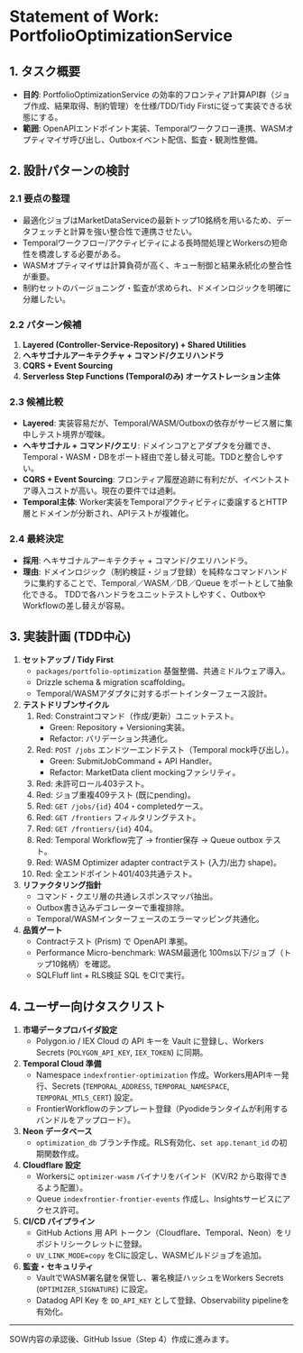 ﻿# Statement of Work: PortfolioOptimizationService

## 1. タスク概要
- **目的**: PortfolioOptimizationService の効率的フロンティア計算API群（ジョブ作成、結果取得、制約管理）を仕様/TDD/Tidy Firstに従って実装できる状態にする。
- **範囲**: OpenAPIエンドポイント実装、Temporalワークフロー連携、WASMオプティマイザ呼び出し、Outboxイベント配信、監査・観測性整備。

## 2. 設計パターンの検討
### 2.1 要点の整理
- 最適化ジョブはMarketDataServiceの最新トップ10銘柄を用いるため、データフェッチと計算を強い整合性で連携させたい。
- Temporalワークフロー/アクティビティによる長時間処理とWorkersの短命性を橋渡しする必要がある。
- WASMオプティマイザは計算負荷が高く、キュー制御と結果永続化の整合性が重要。
- 制約セットのバージョニング・監査が求められ、ドメインロジックを明確に分離したい。

### 2.2 パターン候補
1. **Layered (Controller-Service-Repository) + Shared Utilities**
2. **ヘキサゴナルアーキテクチャ + コマンド/クエリハンドラ**
3. **CQRS + Event Sourcing**
4. **Serverless Step Functions (Temporalのみ) オーケストレーション主体**

### 2.3 候補比較
- **Layered**: 実装容易だが、Temporal/WASM/Outboxの依存がサービス層に集中しテスト境界が曖昧。
- **ヘキサゴナル + コマンド/クエリ**: ドメインコアとアダプタを分離でき、Temporal・WASM・DBをポート経由で差し替え可能。TDDと整合しやすい。
- **CQRS + Event Sourcing**: フロンティア履歴追跡に有利だが、イベントストア導入コストが高い。現在の要件では過剰。
- **Temporal主体**: Worker実装をTemporalアクティビティに委譲するとHTTP層とドメインが分断され、APIテストが複雑化。

### 2.4 最終決定
- **採用**: ヘキサゴナルアーキテクチャ + コマンド/クエリハンドラ。
- **理由**: ドメインロジック（制約検証・ジョブ登録）を純粋なコマンドハンドラに集約することで、Temporal／WASM／DB／Queue をポートとして抽象化できる。 TDDで各ハンドラをユニットテストしやすく、OutboxやWorkflowの差し替えが容易。

## 3. 実装計画 (TDD中心)
1. **セットアップ / Tidy First**
   - `packages/portfolio-optimization` 基盤整備、共通ミドルウェア導入。
   - Drizzle schema & migration scaffolding。
   - Temporal/WASMアダプタに対するポートインターフェース設計。
2. **テストドリブンサイクル**
   1. Red: Constraintコマンド（作成/更新）ユニットテスト。
      - Green: Repository + Versioning実装。
      - Refactor: バリデーション共通化。
   2. Red: `POST /jobs` エンドツーエンドテスト（Temporal mock呼び出し）。
      - Green: SubmitJobCommand + API Handler。
      - Refactor: MarketData client mockingファシリティ。
   3. Red: 未許可ロール403テスト。
   4. Red: ジョブ重複409テスト (既にpending)。
   5. Red: `GET /jobs/{id}` 404・completedケース。
   6. Red: `GET /frontiers` フィルタリングテスト。
   7. Red: `GET /frontiers/{id}` 404。
   8. Red: Temporal Workflow完了 -> frontier保存 -> Queue outbox テスト。
   9. Red: WASM Optimizer adapter contractテスト (入力/出力 shape)。
   10. Red: 全エンドポイント401/403共通テスト。
3. **リファクタリング指針**
   - コマンド・クエリ層の共通レスポンスマッパ抽出。
   - Outbox書き込みデコレーターで重複排除。
   - Temporal/WASMインターフェースのエラーマッピング共通化。
4. **品質ゲート**
   - Contractテスト (Prism) で OpenAPI 準拠。
   - Performance Micro-benchmark: WASM最適化 100ms以下/ジョブ（トップ10銘柄）を確認。
   - SQLFluff lint + RLS検証 SQL をCIで実行。

## 4. ユーザー向けタスクリスト
1. **市場データプロバイダ設定**
   - Polygon.io / IEX Cloud の API キーを Vault に登録し、Workers Secrets (`POLYGON_API_KEY`, `IEX_TOKEN`) に同期。
2. **Temporal Cloud 準備**
   - Namespace `indexfrontier-optimization` 作成。Workers用APIキー発行、Secrets (`TEMPORAL_ADDRESS`, `TEMPORAL_NAMESPACE`, `TEMPORAL_MTLS_CERT`) 設定。
   - FrontierWorkflowのテンプレート登録（Pyodideランタイムが利用するバンドルをアップロード）。
3. **Neon データベース**
   - `optimization_db` ブランチ作成。RLS有効化、`set app.tenant_id` の初期関数作成。
4. **Cloudflare 設定**
   - Workersに `optimizer-wasm` バイナリをバインド（KV/R2 から取得できるよう配置）。
   - Queue `indexfrontier-frontier-events` 作成し、Insightsサービスにアクセス許可。
5. **CI/CD パイプライン**
   - GitHub Actions 用 API トークン（Cloudflare、Temporal、Neon）をリポジトリシークレットに登録。
   - `UV_LINK_MODE=copy` をCIに設定し、WASMビルドジョブを追加。
6. **監査・セキュリティ**
   - VaultでWASM署名鍵を保管し、署名検証ハッシュをWorkers Secrets (`OPTIMIZER_SIGNATURE`) に設定。
   - Datadog API Key を `DD_API_KEY` として登録、Observability pipelineを有効化。

---
SOW内容の承認後、GitHub Issue（Step 4）作成に進みます。
